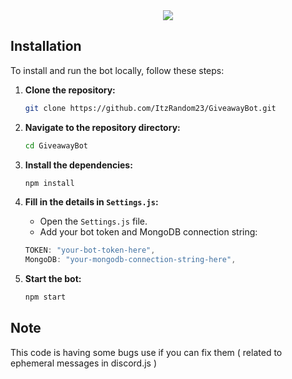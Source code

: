 <center><img src="https://capsule-render.vercel.app/api?type=waving&color=gradient&height=200&section=header&text=GiveawayBot&fontSize=80&fontAlignY=35&animation=twinkling&fontColor=gradient" /></center>

## Installation

To install and run the bot locally, follow these steps:

1. **Clone the repository:**
   ```bash
   git clone https://github.com/ItzRandom23/GiveawayBot.git
   ```

2. **Navigate to the repository directory:**
   ```bash
   cd GiveawayBot
   ```

3. **Install the dependencies:**
   ```bash
   npm install
   ```
4. **Fill in the details in `Settings.js`:**
   - Open the `Settings.js` file.
   - Add your bot token and MongoDB connection string:
   ```javascript
   TOKEN: "your-bot-token-here",
   MongoDB: "your-mongodb-connection-string-here",
5. **Start the bot:**
   ```bash
   npm start
   ```

## Note
This code is having some bugs use if you can fix them ( related to ephemeral messages in discord.js )
